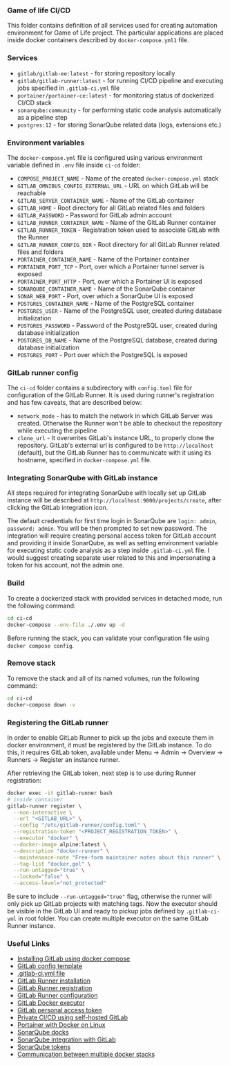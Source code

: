 ### Game of life CI/CD

This folder contains definition of all services used for creating automation environment for Game of Life project. The particular applications are placed inside docker containers described by `docker-compose.yml1` file.

### Services

- `gitlab/gitlab-ee:latest` - for storing repository locally
- `gitlab/gitlab-runner:latest` - for running CI/CD pipeline and executing jobs specified in `.gitlab-ci.yml` file
- `portainer/portainer-ce:latest` - for monitoring status of dockerized CI/CD stack
- `sonarqube:community` - for performing static code analysis automatically as a pipeline step
- `postgres:12` - for storing SonarQube related data (logs, extensions etc.)

### Environment variables

The `docker-compose.yml` file is configured using various environment variable defined in `.env` file inside `ci-cd` folder:

- `COMPOSE_PROJECT_NAME` - Name of the created `docker-compose.yml` stack
- `GITLAB_OMNIBUS_CONFIG_EXTERNAL_URL` - URL on which GitLab will be reachable
- `GITLAB_SERVER_CONTAINER_NAME` - Name of the GitLab container
- `GITLAB_HOME` - Root directory for all GitLab related files and folders
- `GITLAB_PASSWORD` - Password for GitLab admin account
- `GITLAB_RUNNER_CONTAINER_NAME` - Name of the GitLab Runner container
- `GITLAB_RUNNER_TOKEN` - Registration token used to associate GitLab with the Runner
- `GITLAB_RUNNER_CONFIG_DIR` - Root directory for all GitLab Runner related files and folders
- `PORTAINER_CONTAINER_NAME` - Name of the Portainer container
- `PORTAINER_PORT_TCP` - Port, over which a Portainer tunnel server is exposed
- `PORTAINER_PORT_HTTP` - Port, over which a Portainer UI is exposed
- `SONARQUBE_CONTAINER_NAME` - Name of the SonarQube container
- `SONAR_WEB_PORT` - Port, over which a SonarQube UI is exposed
- `POSTGRES_CONTAINER_NAME` - Name of the PostgreSQL container
- `POSTGRES_USER` - Name of the PostgreSQL user, created during database initialization
- `POSTGRES_PASSWORD` - Password of the PostgreSQL user, created during database initialization
- `POSTGRES_DB_NAME` - Name of the PostgreSQL database, created during database initialization
- `POSTGRES_PORT` - Port over which the PostgreSQL is exposed

### GitLab runner config

The `ci-cd` folder contains a subdirectory with `config.toml` file for configuration of the GitLab Runner. It is used during runner's registration and has few caveats, that are described below:

- `network_mode` - has to match the network in which GitLab Server was created. Otherwise the Runner won't be able to checkout the repository while executing the pipeline
- `clone_url` - It overwrites GitLab's instance URL, to properly clone the repository. GitLab's external url is configured to be `http://localhost` (default), but the GitLab Runner has to communicate with it using its hostname, specified in `docker-compose.yml` file.

### Integrating SonarQube with GitLab instance

All steps required for integrating SonarQube with locally set up GitLab instance will be described at `http://localhost:9000/projects/create`, after clicking the GitLab integration icon.

The default credentials for first time login in SonarQube are `login: admin`, `password: admin`. You will be then prompted to set new password.
The integration will require creating personal access token for GitLab account and providing it inside SonarQube, as well as setting environment variable for executing static code analysis as a step inside `.gitlab-ci.yml` file. I would suggest creating separate user related to this and impersonating a token for his account, not the admin one.

### Build

To create a dockerized stack with provided services in detached mode, run the following command:

```bash
cd ci-cd
docker-compose --env-file ./.env up -d
```

Before running the stack, you can validate your configuration file using `docker compose config`.

### Remove stack

To remove the stack and all of its named volumes, run the following command:

```bash
cd ci-cd
docker-compose down -v
```

### Registering the GitLab runner

In order to enable GitLab Runner to pick up the jobs and execute them in docker environment, it must be registered by the GitLab instance. To do this, it requires GitLab token, available under Menu -> Admin -> Overview -> Runners -> Register an instance runner.

After retrieving the GitLab token, next step is to use during Runner registration:

```bash
docker exec -it gitlab-runner bash
# inside container
gitlab-runner register \
  --non-interactive \
  --url "<GITLAB_URL>" \
  --config "/etc/gitlab-runner/config.toml" \
  --registration-token "<PROJECT_REGISTRATION_TOKEN>" \
  --executor "docker" \
  --docker-image alpine:latest \
  --description "docker-runner" \
  --maintenance-note "Free-form maintainer notes about this runner" \
  --tag-list "docker,gol" \
  --run-untagged="true" \
  --locked="false" \
  --access-level="not_protected"
```

Be sure to include `--run-untagged="true"` flag, otherwise the runner will only pick up GitLab projects with matching tags.
Now the executor should be visible in the GitLab UI and ready to pickup jobs defined by `.gitlab-ci-yml` in root folder.
You can create multiple executor on the same GitLab Runner instance.

### Useful Links

- [Installing GitLab using docker compose](https://docs.gitlab.com/ee/install/docker.html#install-gitlab-using-docker-compose)
- [GitLab config template](https://gitlab.com/gitlab-org/omnibus-gitlab/blob/master/files/gitlab-config-template/gitlab.rb.template)
- [.gitlab-ci.yml file](https://docs.gitlab.com/ee/ci/yaml/gitlab_ci_yaml.html)
- [GitLab Runner installation](https://docs.gitlab.com/runner/install/)
- [GitLab Runner registration](https://docs.gitlab.com/runner/register/)
- [GitLab Runner configuration](https://docs.gitlab.com/ee/ci/runners/configure_runners.html)
- [GitLab Docker executor](https://docs.gitlab.com/runner/executors/docker.html#use-docker-in-docker-with-privileged-mode)
- [GitLab personal access token](https://docs.gitlab.com/ee/user/profile/personal_access_tokens.html)
- [Private CI/CD using self-hosted GitLab](https://oramind.com/private-cicd-using-gitlab-docker/)
- [Portainer with Docker on Linux](https://docs.portainer.io/v/ce-2.11/start/install/server/docker/linux)
- [SonarQube docks](https://docs.sonarqube.org/latest/)
- [SonarQube integration with GitLab](https://docs.sonarqube.org/latest/analysis/gitlab-integration/)
- [SonarQube tokens](https://docs.sonarqube.org/latest/user-guide/user-token/)
- [Communication between multiple docker stacks](https://stackoverflow.com/questions/38088279/communication-between-multiple-docker-compose-projects)
